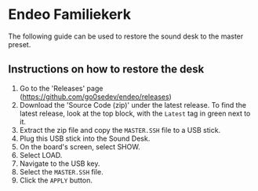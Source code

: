 # Endeo Familiekerk

The following guide can be used to restore the sound desk to the master preset.

## Instructions on how to restore the desk

1) Go to the 'Releases' page (https://github.com/go0sedev/endeo/releases)
2) Download the 'Source Code (zip)' under the latest release. To find the latest release, look at the top block, with the `Latest` tag in green next to it.
3) Extract the zip file and copy the `MASTER.SSH` file to a USB stick.
4) Plug this USB stick into the Sound Desk.
5) On the board's screen, select SHOW.
6) Select LOAD.
7) Navigate to the USB key.
8) Select the `MASTER.SSH` file.
9) Click the `APPLY` button.
